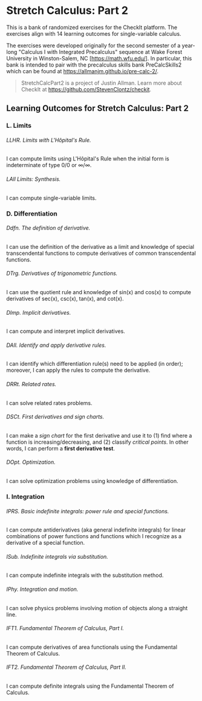 # Stretch Calculus: Part 2

This is a bank of randomized exercises for the CheckIt platform. The exercises align with 14 learning outcomes for single-variable calculus. 

The exercises were developed originally for the second semester of a year-long "Calculus I with Integrated Precalculus" sequence at Wake Forest University in Winston-Salem, NC [<https://math.wfu.edu/>]. In particular, this bank is intended to pair with the precalculus skills bank PreCalcSkills2 which can be found at <https://allmanjm.github.io/pre-calc-2/>.

> StretchCalcPart2 is a project of Justin Allman. 
> Learn more about CheckIt at <https://github.com/StevenClontz/checkit>.

## Learning Outcomes for Stretch Calculus: Part 2

### L. Limits

###### LLHR. Limits with L'Hôpital's Rule.

I can compute limits using L'Hôpital's Rule when the initial form is indeterminate of type 0/0 or ∞/∞.

###### LAll Limits: Synthesis.

I can compute single-variable limits.

### D. Differentiation

###### Ddfn. The definition of derivative.

I can use the definition of the derivative as a limit and knowledge of special transcendental functions to compute derivatives of common transcendental functions.

###### DTrg. Derivatives of trigonometric functions.

I can use the quotient rule and knowledge of sin(x) and cos(x) to compute derivatives of sec(x), csc(x), tan(x), and cot(x).

###### DImp. Implicit derivatives.

I can compute and interpret implicit derivatives.

###### DAll. Identify and apply derivative rules.

I can identify which differentiation rule(s) need to be applied (in order); moreover, I can apply the rules to compute the derivative.

###### DRRt. Related rates.

I can solve related rates problems.

###### DSCt. First derivatives and sign charts.

I can make a *sign chart* for the first derivative and use it to (1) find where a function is increasing/decreasing, and (2) classify *critical points*. In other words, I can perform a **first derivative test**.

###### DOpt. Optimization.

I can solve optimization problems using knowledge of differentiation.

### I. Integration

###### IPRS. Basic indefinite integrals: power rule and special functions.

I can compute antiderivatives (aka general indefinite integrals) for linear combinations of power functions and functions which I recognize as a derivative of a special function.

###### ISub. Indefinite integrals via substitution.

I can compute indefinite integrals with the substitution method.

###### IPhy. Integration and motion.

I can solve physics problems involving motion of objects along a straight line.

###### IFT1. Fundamental Theorem of Calculus, Part I.

I can compute derivatives of area functionals using the Fundamental Theorem of Calculus.

###### IFT2. Fundamental Theorem of Calculus, Part II.

I can compute definite integrals using the Fundamental Theorem of Calculus.

